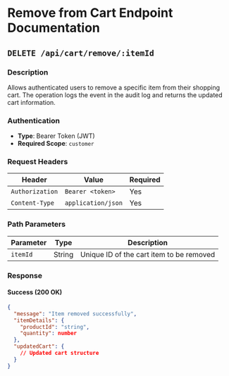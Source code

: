 # Remove from Cart Endpoint Documentation

## `DELETE /api/cart/remove/:itemId`

### Description
Allows authenticated users to remove a specific item from their shopping cart. The operation logs the event in the audit log and returns the updated cart information.

### Authentication
- **Type**: Bearer Token (JWT)
- **Required Scope**: `customer`

### Request Headers
| Header            | Value                | Required |
|-------------------|----------------------|----------|
| `Authorization`   | `Bearer <token>`     | Yes      |
| `Content-Type`    | `application/json`   | Yes      |

### Path Parameters
| Parameter | Type   | Description              |
|-----------|--------|--------------------------|
| `itemId`  | String | Unique ID of the cart item to be removed |

### Response

#### Success (200 OK)
```json
{
  "message": "Item removed successfully",
  "itemDetails": {
    "productId": "string",
    "quantity": number
  },
  "updatedCart": {
    // Updated cart structure
  }
}
